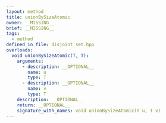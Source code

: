 ```yaml
---
layout: method
title: unionBySizeAtomic
owner: __MISSING__
brief: __MISSING__
tags:
  - method
defined_in_file: disjoint_set.hpp
overloads:
  void unionBySizeAtomic(T, T):
    arguments:
      - description: __OPTIONAL__
        name: u
        type: T
      - description: __OPTIONAL__
        name: v
        type: T
    description: __OPTIONAL__
    return: __OPTIONAL__
    signature_with_names: void unionBySizeAtomic(T u, T v)
---
```

